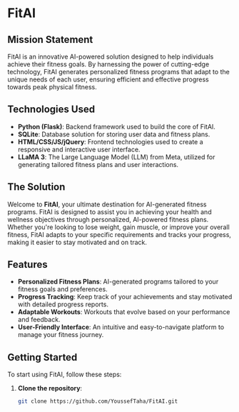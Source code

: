# FitAI

## Mission Statement
FitAI is an innovative AI-powered solution designed to help individuals achieve their fitness goals. By harnessing the power of cutting-edge technology, FitAI generates personalized fitness programs that adapt to the unique needs of each user, ensuring efficient and effective progress towards peak physical fitness.

## Technologies Used
- **Python (Flask)**: Backend framework used to build the core of FitAI.
- **SQLite**: Database solution for storing user data and fitness plans.
- **HTML/CSS/JS/jQuery**: Frontend technologies used to create a responsive and interactive user interface.
- **LLaMA 3**: The Large Language Model (LLM) from Meta, utilized for generating tailored fitness plans and user interactions.

## The Solution
Welcome to **FitAI**, your ultimate destination for AI-generated fitness programs. FitAI is designed to assist you in achieving your health and wellness objectives through personalized, AI-powered fitness plans. Whether you're looking to lose weight, gain muscle, or improve your overall fitness, FitAI adapts to your specific requirements and tracks your progress, making it easier to stay motivated and on track.

## Features
- **Personalized Fitness Plans**: AI-generated programs tailored to your fitness goals and preferences.
- **Progress Tracking**: Keep track of your achievements and stay motivated with detailed progress reports.
- **Adaptable Workouts**: Workouts that evolve based on your performance and feedback.
- **User-Friendly Interface**: An intuitive and easy-to-navigate platform to manage your fitness journey.

## Getting Started
To start using FitAI, follow these steps:

1. **Clone the repository**:
   ```bash
   git clone https://github.com/YoussefTaha/FitAI.git
